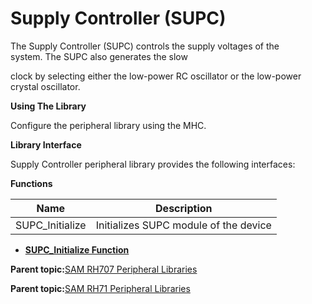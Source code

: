 # Supply Controller \(SUPC\)

The Supply Controller \(SUPC\) controls the supply voltages of the<br />system. The SUPC also generates the slow

clock by selecting either the low-power RC oscillator or the low-power<br />crystal oscillator.

**Using The Library**

Configure the peripheral library using the MHC.

**Library Interface**

Supply Controller peripheral library provides the following interfaces:

**Functions**

|Name|Description|
|----|-----------|
|SUPC\_Initialize|Initializes SUPC module of the device|

-   **[SUPC\_Initialize Function](GUID-D18356A1-3487-41FC-A6AA-5E425483A02C.md)**  


**Parent topic:**[SAM RH707 Peripheral Libraries](GUID-C2AC236D-363B-4378-A381-B281F67C8647.md)

**Parent topic:**[SAM RH71 Peripheral Libraries](GUID-AC9BE324-E486-46EA-8D16-E04E15288053.md)

